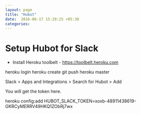 ```yaml
---
layout: page
title: "Hubot"
date:  2016-06-17 15:20:25 +05:30
categories: 
---
```


# Setup Hubot for Slack

- Install Heroku toolbelt - https://toolbelt.heroku.com

heroku login
heroku create
git push heroku master

Slack > Apps and Integrations > Search for Hubot > Add

You will get the token here.

heroku config:add HUBOT_SLACK_TOKEN=xoxb-48911438619-GKRCyMERRV49HKQ1ZObRj7wx
